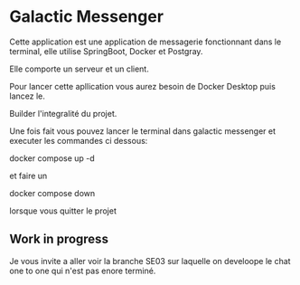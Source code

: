 # Galactic Messenger

Cette application est une application de messagerie fonctionnant dans le terminal, elle utilise SpringBoot, Docker et Postgray.

Elle comporte un serveur et un client.

Pour lancer cette apllication vous aurez besoin de Docker Desktop puis lancez le.

Builder l'integralité du projet.

Une fois fait vous pouvez lancer le terminal dans galactic messenger et executer les commandes ci dessous:

docker compose up -d

et faire un

docker compose down

lorsque vous quitter le projet 

## Work in progress

Je vous invite a aller voir la branche SE03 sur laquelle on develoope le chat one to one qui n'est pas enore terminé.